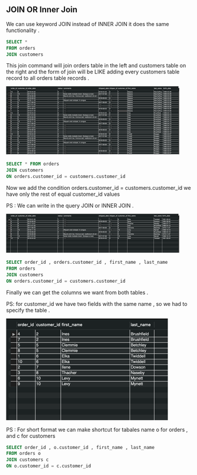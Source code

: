 ## JOIN OR Inner Join


We can use keyword JOIN instead of INNER JOIN it does the same functionality .


```sql
SELECT *
FROM orders
JOIN customers
```

This join command will  join orders table in the left and customers table on the right and the form of join will be LIKE adding every customers table record to all orders table records .

![image](../aseets/images/image.png)

```sql
SELECT * FROM orders 
JOIN customers 
ON orders.customer_id = customers.customer_id
```

Now we add the condition orders.customer_id = customers.customer_id we have only the rest of equal customer_id values

PS : We can write in the query JOIN or INNER JOIN .

![alt text](../aseets/images/image2.png)

```sql
SELECT order_id , orders.customer_id , first_name , last_name  
FROM orders 
JOIN customers 
ON orders.customer_id = customers.customer_id
```

Finally we can get the columns we want from both tables .

PS: for customer_id we have two fields with the same name , so we had to specify the table .

![alt text](../aseets/images/image-1.png)

PS : For short format we can make shortcut for tabales name o for orders , and c for customers 

```sql
SELECT order_id , o.customer_id , first_name , last_name  
FROM orders o
JOIN customers c
ON o.customer_id = c.customer_id
```
